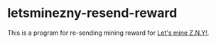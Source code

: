 # letsminezny-resend-reward
This is a program for re-sending mining reward for [Let's mine Z.N.Y!](https://letsminezny.orz.hm/).    

